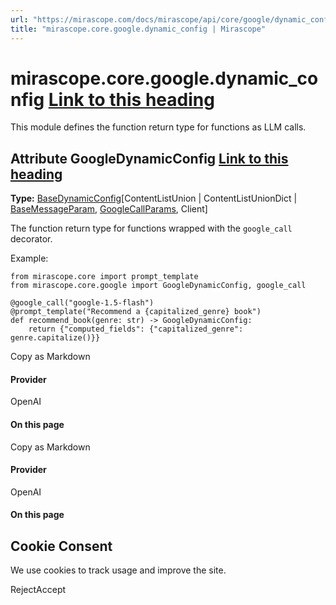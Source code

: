 ```yaml
---
url: "https://mirascope.com/docs/mirascope/api/core/google/dynamic_config"
title: "mirascope.core.google.dynamic_config | Mirascope"
---
```


# mirascope.core.google.dynamic\_config [Link to this heading](https://mirascope.com/docs/mirascope/api/core/google/dynamic_config\#mirascope-core-google-dynamic-config)

This module defines the function return type for functions as LLM calls.

## Attribute GoogleDynamicConfig [Link to this heading](https://mirascope.com/docs/mirascope/api/core/google/dynamic_config\#googledynamicconfig)

**Type:** [BaseDynamicConfig](https://mirascope.com/docs/mirascope/api/core/base/dynamic_config#basedynamicconfig)\[ContentListUnion \| ContentListUnionDict \| [BaseMessageParam](https://mirascope.com/docs/mirascope/api/core/base/message_param#basemessageparam), [GoogleCallParams](https://mirascope.com/docs/mirascope/api/core/google/call_params#googlecallparams), Client\]

The function return type for functions wrapped with the `google_call` decorator.

Example:

```
from mirascope.core import prompt_template
from mirascope.core.google import GoogleDynamicConfig, google_call

@google_call("google-1.5-flash")
@prompt_template("Recommend a {capitalized_genre} book")
def recommend_book(genre: str) -> GoogleDynamicConfig:
    return {"computed_fields": {"capitalized_genre": genre.capitalize()}}
```

Copy as Markdown

#### Provider

OpenAI

#### On this page

Copy as Markdown

#### Provider

OpenAI

#### On this page

## Cookie Consent

We use cookies to track usage and improve the site.

RejectAccept